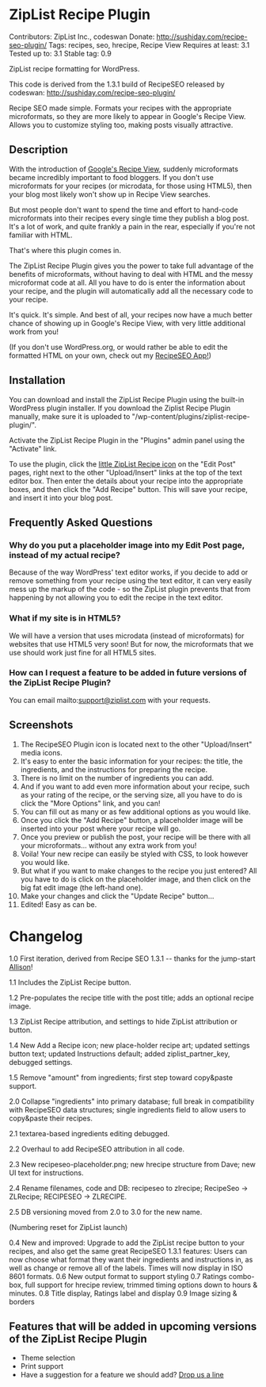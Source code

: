 ZipList Recipe Plugin
=====================

Contributors: ZipList Inc., codeswan
Donate: http://sushiday.com/recipe-seo-plugin/
Tags: recipes, seo, hrecipe, Recipe View
Requires at least: 3.1
Tested up to: 3.1
Stable tag: 0.9

ZipList recipe formatting for WordPress.

This code is derived from the 1.3.1 build of RecipeSEO released by codeswan: http://sushiday.com/recipe-seo-plugin/

Recipe SEO made simple. Formats your recipes with the appropriate microformats, so they are more likely to appear in Google's Recipe View. Allows you to customize styling too, making posts visually attractive.

Description
-----------

With the introduction of [Google's Recipe View](http://googleblog.blogspot.com/2011/02/slice-and-dice-your-recipe-search.html), suddenly microformats became incredibly important to food bloggers. If you don't use microformats for your recipes (or microdata, for those using HTML5), then your blog most likely won't show up in Recipe View searches.

But most people don't want to spend the time and effort to hand-code microformats into their recipes every single time they publish a blog post. It's a lot of work, and quite frankly a pain in the rear, especially if you're not familiar with HTML.

That's where this plugin comes in.

The ZipList Recipe Plugin gives you the power to take full advantage of the benefits of microformats, without having to deal with HTML and the messy microformat code at all. All you have to do is enter the information about your recipe, and the plugin will automatically add all the necessary code to your recipe.

It's quick. It's simple. And best of all, your recipes now have a much better chance of showing up in Google's Recipe View, with very little additional work from you!

(If you don't use WordPress.org, or would rather be able to edit the formatted HTML on your own, check out my [RecipeSEO App!](http://recipeseo.com/))

Installation
------------

You can download and install the ZipList Recipe Plugin using the built-in WordPress plugin installer. If you download the Ziplist Recipe Plugin manually, make sure it is uploaded to "/wp-content/plugins/ziplist-recipe-plugin/".

Activate the ZipList Recipe Plugin in the "Plugins" admin panel using the "Activate" link.

To use the plugin, click the [little ZipList Recipe icon](http://sushiday.com/wp-content/themes/sushiday/images/recipeseo.gif) on the "Edit Post" pages, right next to the other "Upload/Insert" links at the top of the text editor box. Then enter the details about your recipe into the appropriate boxes, and then click the "Add Recipe" button. This will save your recipe, and insert it into your blog post.

Frequently Asked Questions
--------------------------

### Why do you put a placeholder image into my Edit Post page, instead of my actual recipe?

Because of the way WordPress' text editor works, if you decide to add or remove something from your recipe using the text editor, it can very easily mess up the markup of the code - so the ZipList plugin prevents that from happening by not allowing you to edit the recipe in the text editor.

### What if my site is in HTML5?

We will have a version that uses microdata (instead of microformats) for websites that use HTML5 very soon! But for now, the microformats that we use should work just fine for all HTML5 sites.

### How can I request a feature to be added in future versions of the ZipList Recipe Plugin?

You can email mailto:support@ziplist.com with your requests.

Screenshots
-----------

1. The RecipeSEO Plugin icon is located next to the other "Upload/Insert" media icons.
2. It's easy to enter the basic information for your recipes: the title, the ingredients, and the instructions for preparing the recipe.
3. There is no limit on the number of ingredients you can add.
4. And if you want to add even more information about your recipe, such as your rating of the recipe, or the serving size, all you have to do is click the "More Options" link, and you can!
5. You can fill out as many or as few additional options as you would like.
6. Once you click the "Add Recipe" button, a placeholder image will be inserted into your post where your recipe will go.
7. Once you preview or publish the post, your recipe will be there with all your microformats... without any extra work from you!
8. Voila! Your new recipe can easily be styled with CSS, to look however you would like.
9. But what if you want to make changes to the recipe you just entered?  All you have to do is click on the placeholder image, and then click on the big fat edit image (the left-hand one).
10. Make your changes and click the "Update Recipe" button...
11. Edited!  Easy as can be.

Changelog
=========

1.0 First iteration, derived from Recipe SEO 1.3.1 -- thanks for the jump-start [Allison](http://sushiday.com/recipe-seo-plugin/)!

1.1 Includes the ZipList Recipe button.

1.2 Pre-populates the recipe title with the post title; adds an optional recipe image.

1.3 ZipList Recipe attribution, and settings to hide ZipList attribution or button.

1.4 New Add a Recipe icon; new place-holder recipe art; updated settings button text; updated Instructions default; added ziplist\_partner\_key, debugged settings.

1.5 Remove "amount" from ingredients; first step toward copy&paste support.

2.0 Collapse "ingredients" into primary database; full break in compatibility with RecipeSEO data structures; single ingredients field to allow users to copy&paste their recipes.

2.1 textarea-based ingredients editing debugged.

2.2 Overhaul to add RecipeSEO attribution in all code.

2.3 New recipeseo-placeholder.png; new hrecipe structure from Dave; new UI text for instructions.

2.4 Rename filenames, code and DB: recipeseo to zlrecipe; RecipeSeo -> ZLRecipe; RECIPESEO -> ZLRECIPE.

2.5 DB versioning moved from 2.0 to 3.0 for the new name.

(Numbering reset for ZipList launch)

0.4 New and improved: Upgrade to add the ZipList recipe button to your recipes, and also get the same great RecipeSEO 1.3.1 features: Users can now choose what format they want their ingredients and instructions in, as well as change or remove all of the labels. Times will now display in ISO 8601 formats.
0.6 New output format to support styling
0.7 Ratings combo-box, full support for hrecipe review, trimmed timing options down to hours & minutes.
0.8 Title display, Ratings label and display
0.9 Image sizing & borders

Features that will be added in upcoming versions of the ZipList Recipe Plugin
-----------------------------------------------------------------------------

* Theme selection
* Print support
* Have a suggestion for a feature we should add? [Drop us a line](mailto:support@ziplist.com)

